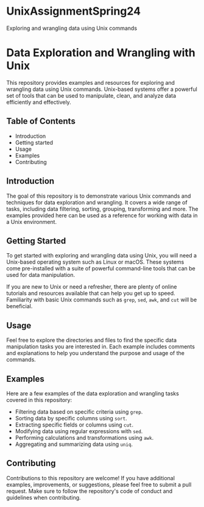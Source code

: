 # UnixAssignmentSpring24
Exploring and wrangling data using Unix commands  
# Data Exploration and Wrangling with Unix

This repository provides examples and resources for exploring and wrangling data using Unix commands. Unix-based systems offer a powerful set of tools that can be used to manipulate, clean, and analyze data efficiently and effectively.

## Table of Contents

- Introduction
- Getting started 
- Usage
- Examples 
- Contributing

## Introduction

The goal of this repository is to demonstrate various Unix commands and techniques for data exploration and wrangling. It covers a wide range of tasks, including data filtering, sorting, grouping, transforming and more. The examples provided here can be used as a reference for working with data in a Unix environment.

## Getting Started

To get started with exploring and wrangling data using Unix, you will need a Unix-based operating system such as Linux or macOS. These systems come pre-installed with a suite of powerful command-line tools that can be used for data manipulation.

If you are new to Unix or need a refresher, there are plenty of online tutorials and resources available that can help you get up to speed. Familiarity with basic Unix commands such as `grep`, `sed`, `awk`, and `cut` will be beneficial.

## Usage

Feel free to explore the directories and files to find the specific data manipulation tasks you are interested in. Each example includes comments and explanations to help you understand the purpose and usage of the commands.

## Examples

Here are a few examples of the data exploration and wrangling tasks covered in this repository:

- Filtering data based on specific criteria using `grep`.
- Sorting data by specific columns using `sort`.
- Extracting specific fields or columns using `cut`.
- Modifying data using regular expressions with `sed`.
- Performing calculations and transformations using `awk`.
- Aggregating and summarizing data using `uniq`.

## Contributing

Contributions to this repository are welcome! If you have additional examples, improvements, or suggestions, please feel free to submit a pull request. Make sure to follow the repository's code of conduct and guidelines when contributing.
